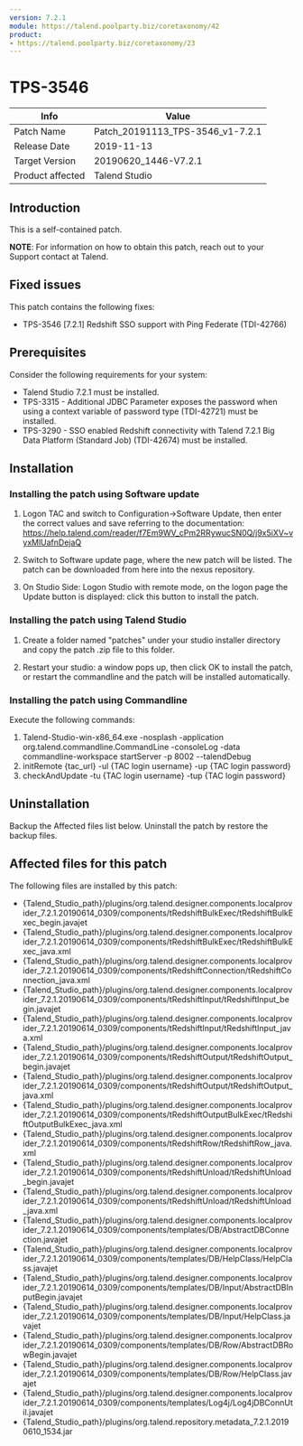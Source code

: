 ```yaml
---
version: 7.2.1
module: https://talend.poolparty.biz/coretaxonomy/42
product:
- https://talend.poolparty.biz/coretaxonomy/23
---
```


# TPS-3546

| Info             | Value |
| ---------------- | ---------------- |
| Patch Name       | Patch\_20191113_TPS-3546\_v1-7.2.1 |
| Release Date     | 2019-11-13 |
| Target Version   | 20190620\_1446-V7.2.1 |
| Product affected | Talend Studio |

## Introduction

This is a self-contained patch.

**NOTE**: For information on how to obtain this patch, reach out to your Support contact at Talend.

## Fixed issues

This patch contains the following fixes:

- TPS-3546 [7.2.1]  Redshift SSO support with Ping Federate (TDI-42766)

## Prerequisites

Consider the following requirements for your system:

- Talend Studio 7.2.1 must be installed.
- TPS-3315 - Additional JDBC Parameter exposes the password when using a context variable of password type (TDI-42721) must be installed.
- TPS-3290 - SSO enabled Redshift connectivity with Talend 7.2.1 Big Data Platform (Standard Job) (TDI-42674) must be installed.

## Installation

### Installing the patch using Software update

1) Logon TAC and switch to Configuration->Software Update, then enter the correct values and save referring to the documentation: https://help.talend.com/reader/f7Em9WV_cPm2RRywucSN0Q/j9x5iXV~vyxMlUafnDejaQ

2) Switch to Software update page, where the new patch will be listed. The patch can be downloaded from here into the nexus repository.

3) On Studio Side: Logon Studio with remote mode, on the logon page the Update button is displayed: click this button to install the patch.

### Installing the patch using Talend Studio

1) Create a folder named "patches" under your studio installer directory and copy the patch .zip file to this folder.

2) Restart your studio: a window pops up, then click OK to install the patch, or restart the commandline and the patch will be installed automatically.

### Installing the patch using Commandline

Execute the following commands:

1. Talend-Studio-win-x86_64.exe -nosplash -application org.talend.commandline.CommandLine -consoleLog -data commandline-workspace startServer -p 8002 --talendDebug
2. initRemote {tac_url} -ul {TAC login username} -up {TAC login password}
3. checkAndUpdate -tu {TAC login username} -tup {TAC login password}

## Uninstallation
Backup the Affected files list below. Uninstall the patch by restore the backup files.

## Affected files for this patch

The following files are installed by this patch:
- {Talend\_Studio\_path}/plugins/org.talend.designer.components.localprovider\_7.2.1.20190614\_0309/components/tRedshiftBulkExec/tRedshiftBulkExec\_begin.javajet
- {Talend\_Studio\_path}/plugins/org.talend.designer.components.localprovider\_7.2.1.20190614\_0309/components/tRedshiftBulkExec/tRedshiftBulkExec\_java.xml
- {Talend\_Studio\_path}/plugins/org.talend.designer.components.localprovider\_7.2.1.20190614\_0309/components/tRedshiftConnection/tRedshiftConnection\_java.xml
- {Talend\_Studio\_path}/plugins/org.talend.designer.components.localprovider\_7.2.1.20190614\_0309/components/tRedshiftInput/tRedshiftInput\_begin.javajet
- {Talend\_Studio\_path}/plugins/org.talend.designer.components.localprovider\_7.2.1.20190614\_0309/components/tRedshiftInput/tRedshiftInput\_java.xml
- {Talend\_Studio\_path}/plugins/org.talend.designer.components.localprovider\_7.2.1.20190614\_0309/components/tRedshiftOutput/tRedshiftOutput\_begin.javajet
- {Talend\_Studio\_path}/plugins/org.talend.designer.components.localprovider\_7.2.1.20190614\_0309/components/tRedshiftOutput/tRedshiftOutput\_java.xml
- {Talend\_Studio\_path}/plugins/org.talend.designer.components.localprovider\_7.2.1.20190614\_0309/components/tRedshiftOutputBulkExec/tRedshiftOutputBulkExec_java.xml
- {Talend\_Studio\_path}/plugins/org.talend.designer.components.localprovider\_7.2.1.20190614\_0309/components/tRedshiftRow/tRedshiftRow\_java.xml
- {Talend\_Studio\_path}/plugins/org.talend.designer.components.localprovider\_7.2.1.20190614\_0309/components/tRedshiftUnload/tRedshiftUnload_begin.javajet
- {Talend\_Studio\_path}/plugins/org.talend.designer.components.localprovider\_7.2.1.20190614\_0309/components/tRedshiftUnload/tRedshiftUnload_java.xml
- {Talend\_Studio\_path}/plugins/org.talend.designer.components.localprovider\_7.2.1.20190614\_0309/components/templates/DB/AbstractDBConnection.javajet
- {Talend\_Studio\_path}/plugins/org.talend.designer.components.localprovider\_7.2.1.20190614\_0309/components/templates/DB/HelpClass/HelpClass.javajet
- {Talend\_Studio\_path}/plugins/org.talend.designer.components.localprovider\_7.2.1.20190614\_0309/components/templates/DB/Input/AbstractDBInputBegin.javajet
- {Talend\_Studio\_path}/plugins/org.talend.designer.components.localprovider\_7.2.1.20190614\_0309/components/templates/DB/Input/HelpClass.javajet
- {Talend\_Studio\_path}/plugins/org.talend.designer.components.localprovider\_7.2.1.20190614\_0309/components/templates/DB/Row/AbstractDBRowBegin.javajet
- {Talend\_Studio\_path}/plugins/org.talend.designer.components.localprovider\_7.2.1.20190614\_0309/components/templates/DB/Row/HelpClass.javajet
- {Talend\_Studio\_path}/plugins/org.talend.designer.components.localprovider\_7.2.1.20190614\_0309/components/templates/Log4j/Log4jDBConnUtil.javajet
- {Talend\_Studio\_path}/plugins/org.talend.repository.metadata\_7.2.1.20190610_1534.jar